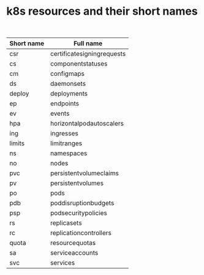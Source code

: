# k8s resources and their short names
<br>

| Short name           | Full name                    |
| -------------------- | ---------------------------- |
|  csr                 |  certificatesigningrequests  |
|  cs                  |  componentstatuses           |
|  cm                  |  configmaps                  |
|  ds                  |  daemonsets                  |
|  deploy              |  deployments                 |
|  ep                  |  endpoints                   |
|  ev                  |  events                      |
|  hpa                 |  horizontalpodautoscalers    |
|  ing                 |  ingresses                   |
|  limits              |  limitranges                 |
|  ns                  |  namespaces                  |
|  no                  |  nodes                       |
|  pvc                 |  persistentvolumeclaims      |
|  pv                  |  persistentvolumes           |
|  po                  |  pods                        |
|  pdb                 |  poddisruptionbudgets        |
|  psp                 |  podsecuritypolicies         |
|  rs                  |  replicasets                 |
|  rc                  |  replicationcontrollers      |
|  quota               |  resourcequotas              |
|  sa                  |  serviceaccounts             |
|  svc                 |  services                    |

